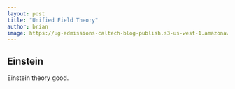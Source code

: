 ```yaml
---
layout: post
title: "Unified Field Theory"
author: brian 
image: https://ug-admissions-caltech-blog-publish.s3-us-west-1.amazonaws.com/images/2020/11/add_me_to_blog_psot.jpeg
---
```


## Einstein 

Einstein theory good. 
